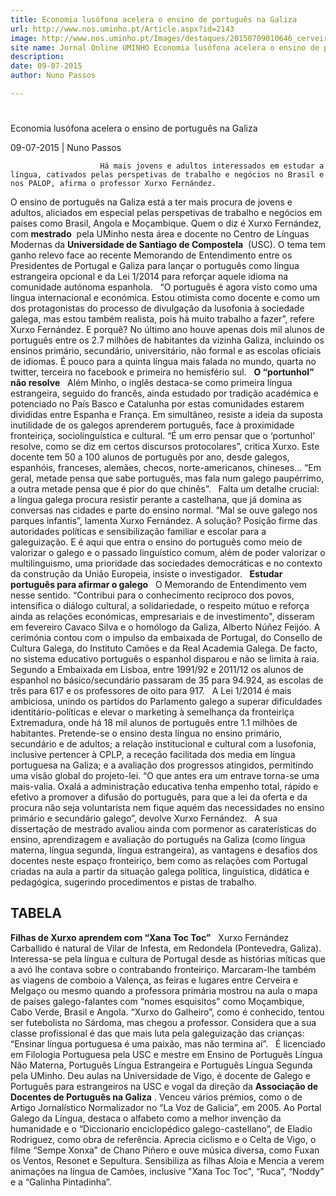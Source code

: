```yaml
---
title: Economia lusófona acelera o ensino de português na Galiza
url: http://www.nos.uminho.pt/Article.aspx?id=2143
image: http://www.nos.uminho.pt/Images/destaques/20150709010646_cerveiravista66e4190558773319f6dfe6ff819390ee.jpg
site name: Jornal Online UMINHO Economia lusófona acelera o ensino de português na Galiza
description: 
date: 09-07-2015
author: Nuno Passos

---
```


# 

Economia lusófona acelera o ensino de português na Galiza

09-07-2015 | Nuno Passos

                        Há mais jovens e adultos interessados em estudar a língua, cativados pelas perspetivas de trabalho e negócios no Brasil e nos PALOP, afirma o professor Xurxo Fernández.

O ensino de português na Galiza está a ter mais procura de jovens e adultos, aliciados em especial pelas perspetivas de trabalho e negócios em países como Brasil, Angola e Moçambique. Quem o diz é Xurxo Fernández, com **mestrado**  pela UMinho nesta área e docente no Centro de Línguas Modernas da **Universidade de Santiago de Compostela**  (USC). O tema tem ganho relevo face ao recente Memorando de Entendimento entre os Presidentes de Portugal e Galiza para lançar o português como língua estrangeira opcional e da Lei 1/2014 para reforçar aquele idioma na comunidade autónoma espanhola.
 
“O português é agora visto como uma língua internacional e económica. Estou otimista como docente e como um dos protagonistas do processo de divulgação da lusofonia à sociedade galega, mas estou também realista, pois há muito trabalho a fazer”, refere Xurxo Fernández. E porquê? No último ano houve apenas dois mil alunos de português entre os 2.7 milhões de habitantes da vizinha Galiza, incluindo os ensinos primário, secundário, universitário, não formal e as escolas oficiais de idiomas. É pouco para a quinta língua mais falada no mundo, quarta no twitter, terceira no facebook e primeira no hemisfério sul.
 
**O “portunhol” não resolve** 
 
Além Minho, o inglês destaca-se como primeira língua estrangeira, seguido do francês, ainda estudado por tradição académica e potenciado no País Basco e Catalunha por estas comunidades estarem divididas entre Espanha e França. Em simultâneo, resiste a ideia da suposta inutilidade de os galegos aprenderem português, face à proximidade fronteiriça, sociolinguística e cultural. “É um erro pensar que o ‘portunhol’ resolve, como se diz em certos discursos protocolares”, critica Xurxo. Este docente tem 50 a 100 alunos de português por ano, desde galegos, espanhóis, franceses, alemães, checos, norte-americanos, chineses... “Em geral, metade pensa que sabe português, mas fala num galego paupérrimo, a outra metade pensa que é pior do que chinês”.
 
Falta um detalhe crucial: a língua galega procura resistir perante a castelhana, que já domina as conversas nas cidades e parte do ensino normal. “Mal se ouve galego nos parques infantis”, lamenta Xurxo Fernández. A solução? Posição firme das autoridades políticas e sensibilização familiar e escolar para a galeguização. E é aqui que entra o ensino do português como meio de valorizar o galego e o passado linguístico comum, além de poder valorizar o multilinguismo, uma prioridade das sociedades democráticas e no contexto da construção da União Europeia, insiste o investigador.
 
**Estudar português para afirmar o galego** 
 
O Memorando de Entendimento vem nesse sentido. “Contribui para o conhecimento recíproco dos povos, intensifica o diálogo cultural, a solidariedade, o respeito mútuo e reforça ainda as relações económicas, empresariais e de investimento", disseram em fevereiro Cavaco Silva e o homólogo da Galiza, Alberto Núñez Feijóo. A cerimónia contou com o impulso da embaixada de Portugal, do Consello de Cultura Galega, do Instituto Camões e da Real Academia Galega. De facto, no sistema educativo português o espanhol disparou e não se limita à raia. Segundo a Embaixada em Lisboa, entre 1991/92 e 2011/12 os alunos de espanhol no básico/secundário passaram de 35 para 94.924, as escolas de três para 617 e os professores de oito para 917.
 
A Lei 1/2014 é mais ambiciosa, unindo os partidos do Parlamento galego a superar dificuldades identitário-políticas e elevar o marketing à semelhança da fronteiriça Extremadura, onde há 18 mil alunos de português entre 1.1 milhões de habitantes. Pretende-se o ensino desta língua no ensino primário, secundário e de adultos; a relação institucional e cultural com a lusofonia, inclusive pertencer à CPLP, a receção facilitada dos media em língua portuguesa na Galiza; e a avaliação dos progressos atingidos, permitindo uma visão global do projeto-lei. “O que antes era um entrave torna-se uma mais-valia. Oxalá a administração educativa tenha empenho total, rápido e efetivo a promover a difusão do português, para que a lei da oferta e da procura não seja voluntarista nem fique aquém das necessidades no ensino primário e secundário galego”, devolve Xurxo Fernández.
 
A sua dissertação de mestrado avaliou ainda com pormenor as caraterísticas do ensino, aprendizagem e avaliação do português na Galiza (como língua materna, língua segunda, língua estrangeira), as vantagens e desafios dos docentes neste espaço fronteiriço, bem como as relações com Portugal criadas na aula a partir da situação galega política, linguística, didática e pedagógica, sugerindo procedimentos e pistas de trabalho.

## TABELA

**Filhas de Xurxo aprendem com “Xana Toc Toc”** 
				 
				Xurxo Fernández Carballido é natural de Vilar de Infesta, em Redondela (Pontevedra, Galiza). Interessa-se pela língua e cultura de Portugal desde as histórias míticas que a avó lhe contava sobre o contrabando fronteiriço. Marcaram-lhe também as viagens de comboio a Valença, as feiras e lugares entre Cerveira e Melgaço ou mesmo quando a professora primária mostrou na aula o mapa de países galego-falantes com “nomes esquisitos” como Moçambique, Cabo Verde, Brasil e Angola. “Xurxo do Galheiro”, como é conhecido, tentou ser futebolista no Sárdoma, mas chegou a professor. Considera que a sua classe profissional é das que mais luta pela galeguização das crianças: “Ensinar língua portuguesa é uma paixão, mas não termina aí”.
				 
				É licenciado em Filologia Portuguesa pela USC e mestre em Ensino de Português Língua Não Materna, Português Língua Estrangeira e Português Língua Segunda pela UMinho. Deu aulas na Universidade de Vigo, é docente de Galego e Português para estrangeiros na USC e vogal da direção da **Associação de Docentes de Português na Galiza** . Venceu vários prémios, como o de Artigo Jornalístico Normalizador no “La Voz de Galicia”, em 2005. Ao Portal Galego da Língua, destaca o alfabeto como a melhor invenção da humanidade e o “Diccionario enciclopédico galego-castellano”, de Eladio Rodriguez, como obra de referência. Aprecia ciclismo e o Celta de Vigo, o filme “Sempe Xonxa” de Chano Piñero e ouve música diversa, como Fuxan os Ventos, Resonet e Sepultura. Sensibiliza as filhas Aloia e Mencia a verem animações na língua de Camões, inclusive "Xana Toc Toc", “Ruca”, “Noddy” e a “Galinha Pintadinha”.
				 

